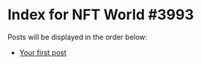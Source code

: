 # Index for NFT World #3993
Posts will be displayed in the order below:

- [Your first post](./001-first.md)

